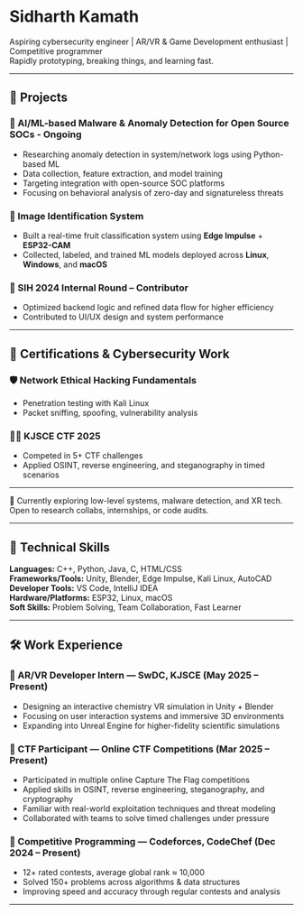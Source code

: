 # Sidharth Kamath

Aspiring cybersecurity engineer | AR/VR & Game Development enthusiast | Competitive programmer  
Rapidly prototyping, breaking things, and learning fast.

---

## 🔬 Projects

### 📡 AI/ML-based Malware & Anomaly Detection for Open Source SOCs - Ongoing
- Researching anomaly detection in system/network logs using Python-based ML  
- Data collection, feature extraction, and model training  
- Targeting integration with open-source SOC platforms  
- Focusing on behavioral analysis of zero-day and signatureless threats

### 🎯 Image Identification System
- Built a real-time fruit classification system using **Edge Impulse** + **ESP32-CAM**  
- Collected, labeled, and trained ML models deployed across **Linux**, **Windows**, and **macOS**

### 🧩 SIH 2024 Internal Round – Contributor
- Optimized backend logic and refined data flow for higher efficiency  
- Contributed to UI/UX design and system performance

---

## 📜 Certifications & Cybersecurity Work

### 🛡️ Network Ethical Hacking Fundamentals
- Penetration testing with Kali Linux  
- Packet sniffing, spoofing, vulnerability analysis

### 🕵️‍♂️ KJSCE CTF 2025
- Competed in 5+ CTF challenges  
- Applied OSINT, reverse engineering, and steganography in timed scenarios

---

🧭 Currently exploring low-level systems, malware detection, and XR tech. Open to research collabs, internships, or code audits.

---

## 🧠 Technical Skills

**Languages:** C++, Python, Java, C, HTML/CSS  
**Frameworks/Tools:** Unity, Blender, Edge Impulse, Kali Linux, AutoCAD  
**Developer Tools:** VS Code, IntelliJ IDEA  
**Hardware/Platforms:** ESP32, Linux, macOS  
**Soft Skills:** Problem Solving, Team Collaboration, Fast Learner

---

## 🛠️ Work Experience

### 🔹 AR/VR Developer Intern — SwDC, KJSCE (May 2025 – Present)
- Designing an interactive chemistry VR simulation in Unity + Blender  
- Focusing on user interaction systems and immersive 3D environments  
- Expanding into Unreal Engine for higher-fidelity scientific simulations

### 🔹 CTF Participant — Online CTF Competitions (Mar 2025 – Present)
- Participated in multiple online Capture The Flag competitions  
- Applied skills in OSINT, reverse engineering, steganography, and cryptography  
- Familiar with real-world exploitation techniques and threat modeling  
- Collaborated with teams to solve timed challenges under pressure

### 🔹 Competitive Programming — Codeforces, CodeChef (Dec 2024 – Present)
- 12+ rated contests, average global rank ≈ 10,000  
- Solved 150+ problems across algorithms & data structures  
- Improving speed and accuracy through regular contests and analysis

---
